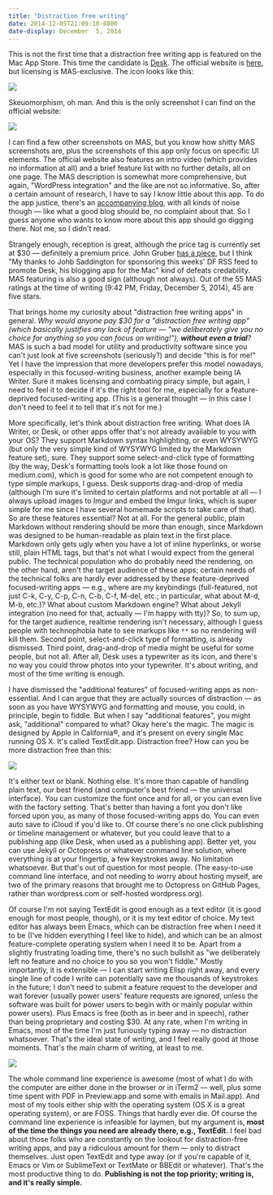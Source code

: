 ```yaml
---
title: "Distraction free writing"
date: 2014-12-05T21:09:10-0800
date-display: December  5, 2014
---
```

This is not the first time that a distraction free writing app is featured on the Mac App Store. This time the candidate is [Desk](https://itunes.apple.com/us/app/desk/id915839505?mt=12). The official website is [here](http://desk.pm), but licensing is MAS-exclusive. The icon looks like this:

![](https://i.imgur.com/OprXSEU.png)

Skeuomorphism, oh man. And this is the only screenshot I can find on the official website:

![](https://i.imgur.com/WBaYzho.png)

I can find a few other screenshots on MAS, but you know how shitty MAS screenshots are, plus the screenshots of this app only focus on specific UI elements. The official website also features an intro video (which provides no information at all) and a brief feature list with no further details, all on one page. The MAS description is somewhat more comprehensive, but again, "WordPress integration" and the like are not so informative. So, after a certain amount of research, I have to say I know little about this app. To do the app justice, there's an [accompanying blog](http://blog.desk.pm), with all kinds of noise though — like what a good blog should be, no complaint about that. So I guess anyone who wants to know more about this app should go digging there. Not me, so I didn't read.

Strangely enough, reception is great, although the price tag is currently set at $30 — definitely a premium price. John Gruber [has a piece](http://daringfireball.net/linked/2014/11/22/desk), but I think "My thanks to Johb Saddington for sponsoring this weeks' DF RSS feed to promote Desk, his blogging app for the Mac" kind of defeats credability. MAS featuring is also a good sign (although not always). Out of the 55 MAS ratings at the time of writing (9:42 PM, Friday, December 5, 2014), 45 are five stars.

That brings home my curiosity about "distraction free writing apps" in general. _Why would anyone pay $30 for a "distraction free writing app" (which basically justifies any lack of feature — "we deliberately give you no choice for anything so you can focus on writing!"), **without even a trial**?_ MAS is such a bad model for utility and productivity software since you can't just look at five screenshots (seriously?) and decide "this is for me!" Yet I have the impression that more developers prefer this model nowadays, especially in this focused-writing business, another example being IA Writer. Sure it makes licensing and combating piracy simple, but again, I need to feel it to decide if it's the right tool for me, especially for a feature-deprived focused-writing app. (This is a general thought — in this case I don't need to feel it to tell that it's not for me.)

More specifically, let's think about distraction free writing. What does IA Writer, or Desk, or other apps offer that's not already available to you with your OS? They support Markdown syntax highlighting, or even WYSYWYG (but only the very simple kind of WYSYWYG limited by the Markdown feature set), sure. They support some select-and-click type of formatting (by the way, Desk's formatting tools look a lot like those found on medium.com), which is good for some who are not competent enough to type simple markups, I guess. Desk supports drag-and-drop of media (although I'm sure it's limited to certain platforms and not portable at all — I always upload images to Imgur and embed the Imgur links, which is super simple for me since I have several homemade scripts to take care of that). So are these features essential? Not at all. For the general public, plain Markdown without rendering should be more than enough, since Markdown was designed to be human-readable as plain text in the first place. Markdown only gets ugly when you have a lot of inline hyperlinks, or worse still, plain HTML tags, but that's not what I would expect from the general public. The technical population who do probably need the rendering, on the other hand, aren't the target audience of these apps; certain needs of the technical folks are hardly ever addressed by these feature-deprived focused-writing apps — e.g., where are my keybindings (full-featured, not just C-k, C-y, C-p, C-n, C-b, C-f, M-del, etc.; in particular, what about M-d, M-b, etc.)? What about custom Markdown engine? What about Jekyll integration (no need for that, actually — I'm happy with tty)? So, to sum up, for the target audience, realtime rendering isn't necessary, although I guess people with technophobia hate to see markups like `**` so no rendering will kill them. Second point, select-and-click type of formatting, is already dismissed. Third point, drag-and-drop of media might be useful for some people, but not all. After all, Desk uses a typewriter as its icon, and there's no way you could throw photos into your typewriter. It's about writing, and most of the time writing is enough.

I have dismissed the "additional features" of focused-writing apps as non-essential. And I can argue that they are actually sources of distraction — as soon as you have WYSYWYG and formatting and mouse, you could, in principle, begin to fiddle. But when I say "additional features", you might ask, "additional" compared to what? Okay here's the magic. The magic is designed by Apple in California®, and it's present on every single Mac running OS X. It's called TextEdit.app. Distraction free? How can you be more distraction free than this:

![](https://i.imgur.com/z3LEu0U.png)

It's either text or blank. Nothing else. It's more than capable of handling plain text, our best friend (and computer's best friend — the universal interface). You can customize the font once and for all, or you can even live with the factory setting. That's better than having a font you don't like forced upon you, as many of those focused-writing apps do. You can even auto save to iCloud if you'd like to. Of course there's no one click publishing or timeline management or whatever, but you could leave that to a publishing app (like Desk, when used as a publishing app). Better yet, you can use Jekyll or Octopress or whatever command line solution, where everything is at your fingertip, a few keystrokes away. No limitation whatsoever. But that's out of question for most people. (The easy-to-use command line interface, and not needing to worry about hosting myself, are two of the primary reasons that brought me to Octopress on GitHub Pages, rather than wordpress.com or self-hosted wordpress.org).

Of course I'm not saying TextEdit is good enough as a text editor (it is good enough for most people, though), or it is my text editor of choice. My text editor has always been Emacs, which can be distraction free when I need it to be (I've hidden everything I feel like to hide), and which can be an almost feature-complete operating system when I need it to be. Apart from a slightly frustrating loading time, there's no such bullshit as "we deliberately left no feature and no choice to you so you won't fiddle." Mostly importantly, it is extensible — I can start writing Elisp right away, and every single line of code I write can potentially save me thousands of keystrokes in the future; I don't need to submit a feature request to the developer and wait forever (usually power users' feature requests are ignored, unless the software was built for power users to begin with or mainly popular within power users). Plus Emacs is free (both as in beer and in speech), rather than being proprietary and costing $30. At any rate, when I'm writing in Emacs, most of the time I'm just furiously typing away — no distraction whatsoever. That's the ideal state of writing, and I feel really good at those moments. That's the main charm of writing, at least to me.

![](https://i.imgur.com/2Jx9Mpv.png)

The whole command line experience is awesome (most of what I do with the computer are either done in the browser or in iTerm2 — well, plus some time spent with PDF in Preview.app and some with emails in Mail.app). And most of my tools either ship with the operating system (OS X is a great operating system), or are FOSS. Things that hardly ever die. Of course the command line experience is infeasible for laymen, but my argument is, **most of the time the things you need are already there, e.g., TextEdit.** I feel bad about those folks who are constantly on the lookout for distraction-free writing apps, and pay a ridiculous amount for them — only to distract themselves. Just open TextEdit and type away (or if you're capable of it, Emacs or Vim or SublimeText or TextMate or BBEdit or whatever). That's the most productive thing to do. **Publishing is not the top priority; writing is, and it's really simple.**
